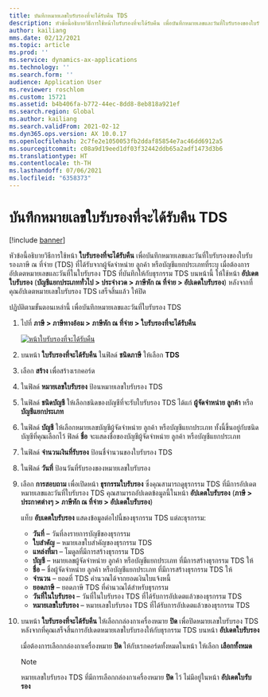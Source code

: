 ```yaml
---
title: บันทึกหมายเลขใบรับรองที่จะได้รับคืน TDS
description: หัวข้อนี้อธิบายวิธีการใช้หน้าใบรับรองที่จะได้รับคืน เพื่อบันทึกหมายเลขและวันที่ใบรับรองของใบรับรองภาษี ณ ที่จ่าย (TDS) ที่ได้รับจากผู้จัดจำหน่าย ลูกค้า หรือบัญชีแยกประเภทที่ระบุ
author: kailiang
mms.date: 02/12/2021
ms.topic: article
ms.prod: ''
ms.service: dynamics-ax-applications
ms.technology: ''
ms.search.form: ''
audience: Application User
ms.reviewer: roschlom
ms.custom: 15721
ms.assetid: b4b406fa-b772-44ec-8dd8-8eb818a921ef
ms.search.region: Global
ms.author: kailiang
ms.search.validFrom: 2021-02-12
ms.dyn365.ops.version: AX 10.0.17
ms.openlocfilehash: 2c7fe2e1050053fb2ddaf85854e7ac46dd6912a5
ms.sourcegitcommit: c08a9d19eed1df03f32442ddb65a2adf1473d3b6
ms.translationtype: HT
ms.contentlocale: th-TH
ms.lasthandoff: 07/06/2021
ms.locfileid: "6358373"
---
```

# <a name="record-tds-recoverable-certificate-numbers"></a>บันทึกหมายเลขใบรับรองที่จะได้รับคืน TDS

[!include [banner](../includes/banner.md)]

หัวข้อนี้อธิบายวิธีการใช้หน้า **ใบรับรองที่จะได้รับคืน** เพื่อบันทึกหมายเลขและวันที่ใบรับรองของใบรับรองภาษี ณ ที่จ่าย (TDS) ที่ได้รับจากผู้จัดจำหน่าย ลูกค้า หรือบัญชีแยกประเภทที่ระบุ เมื่อต้องการอัปเดตหมายเลขและวันที่ในใบรับรอง TDS ที่บันทึกให้กับธุรกรรม TDS บนหน้านี้ ให้ใช้หน้า **อัปเดตใบรับรอง** (**บัญชีแยกประเภททั่วไป \> ประจำงวด \> ภาษีหัก ณ ที่จ่าย \> อัปเดตใบรับรอง**) หลังจากที่คุณอัปเดตหมายเลขใบรับรอง TDS เสร็จสิ้นแล้ว ให้ปิด

ปฏิบัติตามขั้นตอนเหล่านี้ เพื่อบันทึกหมายเลขและวันที่ใบรับรอง TDS

1. ไปที่ **ภาษี \> ภาษีทางอ้อม \> ภาษีหัก ณ ที่จ่าย \> ใบรับรองที่จะได้รับคืน**

    [![หน้าใบรับรองที่จะได้รับคืน](./media/apac-ind-TDS-49.png)](./media/apac-ind-TDS-49.png) 

2. บนหน้า **ใบรับรองที่จะได้รับคืน** ในฟิลด์ **ชนิดภาษี** ให้เลือก **TDS**
3. เลือก **สร้าง** เพื่อสร้างเรกคอร์ด
4. ในฟิลด์ **หมายเลขใบรับรอง** ป้อนหมายเลขใบรับรอง TDS
5. ในฟิลด์ **ชนิดบัญชี** ให้เลือกชนิดของบัญชีที่จะรับใบรับรอง TDS ได้แก่ **ผู้จัดจำหน่าย** **ลูกค้า** หรือ **บัญชีแยกประเภท**
6. ในฟิลด์ **บัญชี** ให้เลือกหมายเลขบัญชีผู้จัดจำหน่าย ลูกค้า หรือบัญชีแยกประเภท ทั้งนี้ขึ้นอยู่กับชนิดบัญชีที่คุณเลือกไว้ ฟิลด์ **ชื่อ** จะแสดงชื่อของบัญชีผู้จัดจำหน่าย ลูกค้า หรือบัญชีแยกประเภท
7. ในฟิลด์ **จำนวนเงินที่รับรอง** ป้อนชื่จำนวนของใบรับรอง TDS
8. ในฟิลด์ **วันที่** ป้อนวันที่รับรองของหมายเลขใบรับรอง
9. เลือก **การสอบถาม** เพื่อเปิดหน้า **ธุรกรรมใบรับรอง** ซึ่งคุณสามารถดูธุรกรรม TDS ที่มีการอัปเดตหมายเลขและวันที่ใบรับรอง TDS คุณสามารถอัปเดตข้อมูลนี้ในหน้า **อัปเดตใบรับรอง** (**ภาษี \> ประกาศต่างๆ \> ภาษีหัก ณ ที่จ่าย \> อัปเดตใบรับรอง**)

    แท็บ **อับเดตใบรับรอง** แสดงข้อมูลต่อไปนี้ของธุรกรรม TDS แต่ละธุรกรรม:

    - **วันที่** – วันที่ลงรายการบัญชีของธุรกรรม
    - **ใบสำคัญ** – หมายเลขใบสำคัญของธุรกรรม TDS
    - **แหล่งที่มา** – โมดูลที่มีการสร้างธุรกรรม TDS
    - **บัญชี** – หมายเลขผู้จัดจำหน่าย ลูกค้า หรือบัญชีแยกประเภท ที่มีการสร้างธุรกรรม TDS ให้
    - **ชื่อ** – ชื่อผู้จัดจำหน่าย ลูกค้า หรือบัญชีแยกประเภท ที่มีการสร้างธุรกรรม TDS ให้
    - **จำนวน** – ยอดที่ TDS คำนวณได้จากยอดเงินใบแจ้งหนี้
    - **ยอดภาษี** – ยอดภาษี TDS ที่คํานวณได้สำหรับธุรกรรม
    - **วันที่ในใบรับรอง** – วันที่ในใบรับรอง TDS ที่ได้รับการอัปเดตแล้วของธุรกรรม TDS
    - **หมายเลขใบรับรอง** – หมายเลขใบรับรอง TDS ที่ได้รับการอัปเดตแล้วของธุรกรรม TDS

10. บนหน้า **ใบรับรองที่จะได้รับคืน** ให้เลือกกล่องกาเครื่องหมาย **ปิด** เพื่อปิดหมายเลขใบรับรอง TDS หลังจากที่คุณเสร็จสิ้นการอัปเดตหมายเลขใบรับรองให้กับธุรกรรม TDS บนหน้า **อัปเดตใบรับรอง**

    เมื่อต้องการเลือกกล่องกาเครื่องหมาย **ปิด** ให้กับเรกคอร์ดทั้งหมดในหน้า ให้เลือก **เลือกทั้งหมด**

    > [!NOTE]
    > หมายเลขใบรับรอง TDS ที่มีการเลือกกล่องกาเครื่องหมาย **ปิด** ไว้ ไม่มีอยู่ในหน้า **อัปเดตใบรับรอง**
